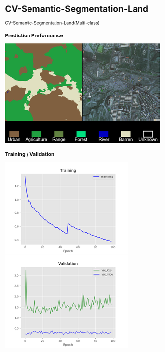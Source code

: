 # CV-Semantic-Segmentation-Land
CV-Semantic-Segmentation-Land(Multi-class)


### Prediction Preformance   
<img src="https://github.com/ccalvin97/CV-Semantic-Segmentation-Land/blob/main/graph/pred1.png" width="800"/>     

### Training / Validation


<img src="https://github.com/ccalvin97/CV-Semantic-Segmentation-Land/blob/main/graph/train.png" width="400"/><img src="https://github.com/ccalvin97/CV-Semantic-Segmentation-Land/blob/main/graph/test.png" width="400"/> 
